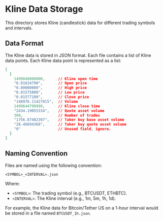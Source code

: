 # Kline Data Storage

This directory stores Kline (candlestick) data for different trading symbols and intervals.

## Data Format

The Kline data is stored in JSON format. Each file contains a list of Kline data points. Each Kline data point is represented as a list:

```json
[
  [
    1499040000000,      // Kline open time
    "0.01634790",       // Open price
    "0.80000000",       // High price
    "0.01575800",       // Low price
    "0.01577100",       // Close price
    "148976.11427815",  // Volume
    1499644799999,      // Kline close time
    "2434.19055334",    // Quote asset volume
    308,                // Number of trades
    "1756.87402397",    // Taker buy base asset volume
    "28.46694368",      // Taker buy quote asset volume
    "0"                 // Unused field, ignore.
  ]
]
```

## Naming Convention

Files are named using the following convention:

`<SYMBOL>_<INTERVAL>.json`

Where:
- `<SYMBOL>`: The trading symbol (e.g., BTCUSDT, ETHBTC).
- `<INTERVAL>`: The Kline interval (e.g., 1m, 5m, 1h, 1d).

For example, the Kline data for Bitcoin/Tether US on a 1-hour interval would be stored in a file named `BTCUSDT_1h.json`.

